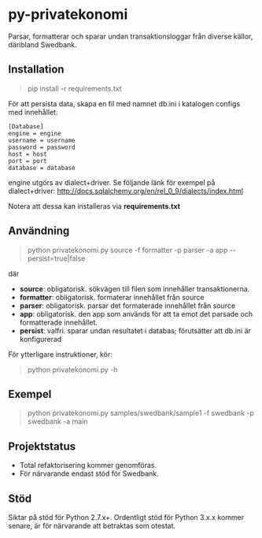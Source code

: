 py-privatekonomi
================
Parsar, formatterar och sparar undan transaktionsloggar från diverse källor, däribland Swedbank.

Installation
------------
> pip install -r requirements.txt

För att persista data, skapa en fil med namnet db.ini i katalogen configs med innehållet:

```
[Database]
engine = engine
username = username
password = password
host = host
port = port
database = database
```

engine utgörs av dialect+driver.
Se följande länk för exempel på dialect+driver:
    http://docs.sqlalchemy.org/en/rel_0_9/dialects/index.html

Notera att dessa kan installeras via **requirements.txt**

Användning
----------
> python privatekonomi.py source -f formatter -p parser -a app --persist=true|false

där
* **source**: obligatorisk. sökvägen till filen som innehåller transaktionerna.
* **formatter**: obligatorisk. formaterar innehållet från source
* **parser**: obligatorisk. parsar det formaterade innehållet från source
* **app**: obligatorisk. den app som används för att ta emot det parsade och formatterade innehållet.
* **persist**: valfri. sparar undan resultatet i databas; förutsätter att db.ini är konfigurerad

För ytterligare instruktioner, kör:

> python privatekonomi.py -h

Exempel
-------
> python privatekonomi.py samples/swedbank/sample1 -f swedbank -p swedbank -a main

Projektstatus
-------------
* Total refaktorisering kommer genomföras.
* För närvarande endast stöd för Swedbank.

Stöd
----
Siktar på stöd för Python 2.7.x+. Ordentligt stöd för Python 3.x.x kommer senare, är för närvarande att betraktas som otestat.
